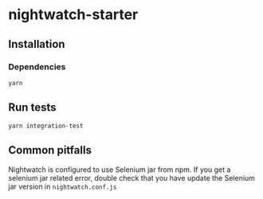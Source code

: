 # nightwatch-starter

## Installation
### Dependencies
`yarn`

## Run tests
`yarn integration-test`

## Common pitfalls
Nightwatch is configured to use Selenium jar from npm.
If you get a selenium jar related error, double check that you have update the Selenium jar version in `nightwatch.conf.js`
